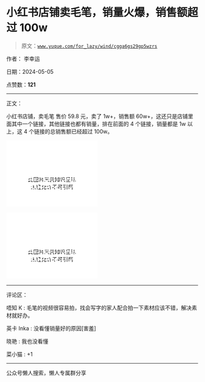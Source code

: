 # 小红书店铺卖毛笔，销量火爆，销售额超过 100w

> 原文：[`www.yuque.com/for_lazy/wind/cgga6gs29gp5wzrs`](https://www.yuque.com/for_lazy/wind/cgga6gs29gp5wzrs)

作者： 李幸运

日期：2024-05-05

点赞数：**121**

* * *

正文：

小红书店铺，卖毛笔
售价 59.8 元，卖了 1w+，销售额 60w+，这还只是店铺里面其中一个链接，其他链接也都有销量，排在前面的 4 个链接，销量都是 1w 以上，这 4 个链接的总销售额已经超过 100w。

![](img/0471ab530a1bc76bbef7d70a657d5708.png)

![](img/f2cab2e0df056f2cb7faf17b50621cb2.png)

* * *

评论区：

唔知 K : 毛笔的视频很容易拍，找会写字的家人配合拍一下素材应该不错，解决素材就好办。

英卡 Inka : 没看懂销量好的原因[害羞]

晓艳 : 我也没看懂

菜小猫 : +1

* * *

公众号懒人搜索，懒人专属群分享